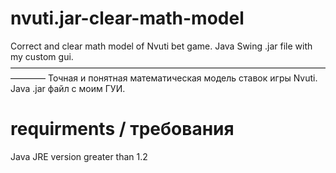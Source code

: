 # nvuti.jar-clear-math-model
Correct and clear math model of Nvuti bet game. Java Swing .jar file with my custom gui. 
————————————————————————————————————————
Точная и понятная математическая модель ставок игры Nvuti. Java .jar файл с моим ГУИ.

# requirments / требования
Java JRE version greater than 1.2
